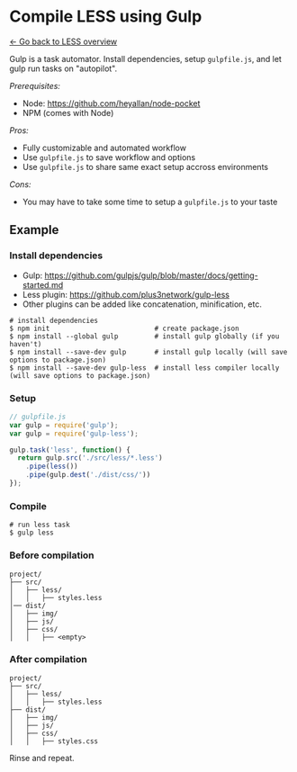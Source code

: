 # Compile LESS using Gulp

[← Go back to LESS overview](https://github.com/heyallan/less-pocket)

Gulp is a task automator. Install dependencies, setup `gulpfile.js`, and let gulp run tasks on "autopilot".

*Prerequisites:*
- Node: https://github.com/heyallan/node-pocket
- NPM (comes with Node)

*Pros:*
- Fully customizable and automated workflow
- Use `gulpfile.js` to save workflow and options
- Use `gulpfile.js` to share same exact setup accross environments

*Cons:*
- You may have to take some time to setup a `gulpfile.js` to your taste

## Example

### Install dependencies

- Gulp: https://github.com/gulpjs/gulp/blob/master/docs/getting-started.md
- Less plugin: https://github.com/plus3network/gulp-less
- Other plugins can be added like concatenation, minification, etc.

```shell
# install dependencies
$ npm init                          # create package.json
$ npm install --global gulp         # install gulp globally (if you haven't)
$ npm install --save-dev gulp       # install gulp locally (will save options to package.json)
$ npm install --save-dev gulp-less  # install less compiler locally (will save options to package.json)
```

### Setup
```javascript
// gulpfile.js
var gulp = require('gulp');
var gulp = require('gulp-less');

gulp.task('less', function() {
  return gulp.src('./src/less/*.less')
    .pipe(less())
    .pipe(gulp.dest('./dist/css/'))
});
```

### Compile
```shell
# run less task
$ gulp less
```

### Before compilation

```
project/
├── src/
│   ├── less/
│   │   ├── styles.less
│── dist/
│   ├── img/
│   ├── js/
│   ├── css/
│   │   ├── <empty>
```

### After compilation
```
project/
├── src/
│   ├── less/
│   │   ├── styles.less
├── dist/
│   ├── img/
│   ├── js/
│   ├── css/
│   │   ├── styles.css
```
Rinse and repeat.
